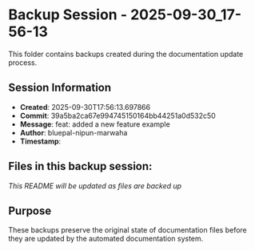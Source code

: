 # Backup Session - 2025-09-30_17-56-13

This folder contains backups created during the documentation update process.

## Session Information
- **Created**: 2025-09-30T17:56:13.697866
- **Commit**: 39a5ba2ca67e994745150164bb44251a0d532c50
- **Message**: feat: added a new feature example
- **Author**: bluepal-nipun-marwaha
- **Timestamp**: 

## Files in this backup session:
*This README will be updated as files are backed up*

## Purpose
These backups preserve the original state of documentation files before they are updated by the automated documentation system.
